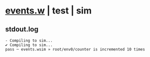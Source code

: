 # [events.w](../../../../examples/tests/valid/events.w) | test | sim

## stdout.log
```log
- Compiling to sim...
✔ Compiling to sim...
pass ─ events.wsim » root/env0/counter is incremented 10 times
```

